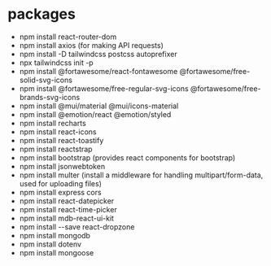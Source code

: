 # packages

- npm install react-router-dom
- npm install axios (for making API requests)
- npm install -D tailwindcss postcss autoprefixer
- npx tailwindcss init -p
- npm install @fortawesome/react-fontawesome @fortawesome/free-solid-svg-icons
- npm install @fortawesome/free-regular-svg-icons @fortawesome/free-brands-svg-icons
- npm install @mui/material @mui/icons-material
- npm install @emotion/react @emotion/styled
- npm install recharts
- npm install react-icons
- npm install react-toastify
- npm install reactstrap
- npm install bootstrap (provides react components for bootstrap)
- npm install jsonwebtoken
- npm install multer (install a middleware for handling multipart/form-data, used for uploading files)
- npm install express cors
- npm install react-datepicker
- npm install react-time-picker
- npm install mdb-react-ui-kit
- npm install --save react-dropzone
- npm install mongodb
- npm install dotenv
- npm install mongoose
